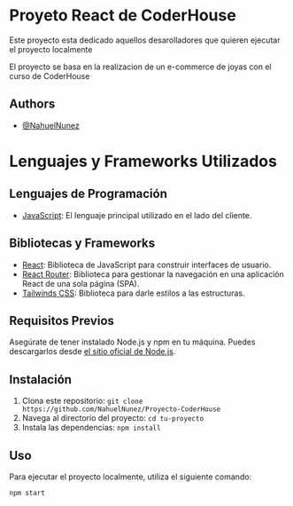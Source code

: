 # Proyeto React de CoderHouse

Este proyecto esta dedicado aquellos desarolladores que quieren ejecutar el proyecto localmente

El proyecto se basa en la realizacion de un e-commerce de joyas con el curso de CoderHouse

## Authors

- [@NahuelNunez](https://github.com/NahuelNunez)

# Lenguajes y Frameworks Utilizados

## Lenguajes de Programación

- [JavaScript](https://developer.mozilla.org/en-US/docs/Web/JavaScript): El lenguaje principal utilizado en el lado del cliente.

## Bibliotecas y Frameworks

- [React](https://reactjs.org/): Biblioteca de JavaScript para construir interfaces de usuario.
- [React Router](https://reactrouter.com/): Biblioteca para gestionar la navegación en una aplicación React de una sola página (SPA).
- [Tailwinds CSS](https://tailwindcss.com): Biblioteca para darle estilos a las estructuras.

## Requisitos Previos

Asegúrate de tener instalado Node.js y npm en tu máquina. Puedes descargarlos desde [el sitio oficial de Node.js](https://nodejs.org/).

## Instalación

1. Clona este repositorio: `git clone https://github.com/NahuelNunez/Proyecto-CoderHouse`
2. Navega al directorio del proyecto: `cd tu-proyecto`
3. Instala las dependencias: `npm install`

## Uso

Para ejecutar el proyecto localmente, utiliza el siguiente comando:

```bash
npm start





```
